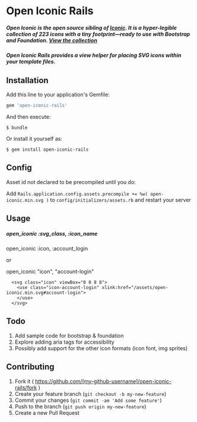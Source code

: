 # Open Iconic Rails

##### Open Iconic is the open source sibling of [Iconic](http://useiconic.com). It is a hyper-legible collection of 223 icons with a tiny footprint&mdash;ready to use with Bootstrap and Foundation. [View the collection](http://useiconic.com/open#icons)

##### Open Iconic Rails provides a view helper for placing SVG icons within your template files.

## Installation

Add this line to your application's Gemfile:

```ruby
gem 'open-iconic-rails'
```

And then execute:

    $ bundle

Or install it yourself as:

    $ gem install open-iconic-rails

## Config

Asset id not declared to be precompiled until you do:

Add `Rails.application.config.assets.precompile += %w( open-iconic.min.svg )` to `config/initializers/assets.rb` and restart your server

## Usage

##### open_iconic :svg_class, :icon_name

open_iconic :icon, :account_login

or

open_iconic "icon", "account-login"

```
  <svg class="icon" viewBox="0 0 8 8">
    <use class="icon-account-login" xlink:href="/assets/open-iconic.min.svg#account-login">
    </use>
  </svg>
```
## Todo

1. Add sample code for bootstrap & foundation
2. Explore adding aria tags for accessibility
3. Possibly add support for the other icon formats (icon font, img sprites)

## Contributing

1. Fork it ( https://github.com/[my-github-username]/open-iconic-rails/fork )
2. Create your feature branch (`git checkout -b my-new-feature`)
3. Commit your changes (`git commit -am 'Add some feature'`)
4. Push to the branch (`git push origin my-new-feature`)
5. Create a new Pull Request
